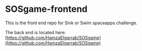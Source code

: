# SOSgame-frontend
This is the front end repo for Sink or Swim spaceapps challenge.

The back end is located here: [https://github.com/HamzaElgarrab/SOSgame](https://github.com/HamzaElgarrab/SOSgame)
